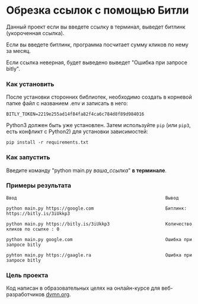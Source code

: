 # Обрезка ссылок с помощью Битли

Данный проект если вы введете ссылку в терминал, выведет битлинк (укороченная ссылка).

Если вы введете битлинк, программа посчитает сумму кликов по нему за месяц.

Если ссылка неверная, будет выведено выведет "Ошибка при запросе bitly".

### Как установить

После установки сторонних библиотек, необходимо создать в корневой папке файл с названием .env и записать в него:
```
BITLY_TOKEN=2219e255ad14f84fa82f4ca6c784d8f89d984016
```

Python3 должен быть уже установлен. 
Затем используйте `pip` (или `pip3`, есть конфликт с Python2) для установки зависимостей:
```
pip install -r requirements.txt
```

### Как запустить

Введите команду "python main.py _ваша_ссылка_" __в терминале__.

### Примеры результата
```
Ввод                                                        Вывод
```
```
python main.py https://google.com                           Битлинк:  https://bitly.is/3iUkkp3
```
```
python main.py https://bitly.is/3iUkkp3                     Количество кликов по ссылке : 0            
```
```
python main.py google.com                                   Ошибка при запросе bitly
```
```
pyhton main.py https://gaagle.ra                            Ошибка при запросе bitly
```

### Цель проекта

Код написан в образовательных целях на онлайн-курсе для веб-разработчиков [dvmn.org](https://dvmn.org/).
